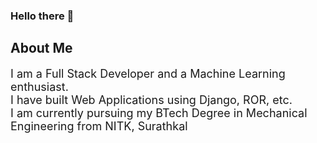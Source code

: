 ### Hello there 👋

<!--
**sourceganesh/sourceganesh** is a ✨ _special_ ✨ repository because its `README.md` (this file) appears on your GitHub profile.

Here are some ideas to get you started:

- 🔭 I’m currently working on ...
- 🌱 I’m currently learning ...
- 👯 I’m looking to collaborate on ...
- 🤔 I’m looking for help with ...
- 💬 Ask me about ...
- 📫 How to reach me: ...
- 😄 Pronouns: ...
- ⚡ Fun fact: ...
-->

<h2> About Me </h2>
<div style="font-size:18px"> I am a Full Stack Developer and a Machine Learning enthusiast. <br> 
     I have built Web Applications using Django, ROR, etc. <br>
     I am currently pursuing my BTech Degree in Mechanical Engineering from NITK, Surathkal </div>
